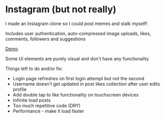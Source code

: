 # Instagram (but not really)
I made an Instagram clone so I could post memes and stalk myself!

Includes user authentication, auto-compressed image uploads, likes, comments, followers and suggestions

[Demo](https://suspicious-meitner-4803ad.netlify.app/)

Some UI elements are purely visual and don't have any functionality

Things left to do and/or fix:

<ul>
  <li>Login page refreshes on first login attempt but not the second</li>
  <li>Username doesn't get updated in post likes collection after user edits profile</li>
  <li>Add double tap to like functionality on touchscreen devices</li>
  <li>Infinite load posts</li>
  <li>Too much repetitive code (DRY)</li>
  <li>Performance - make it load faster</li>
</ul>
